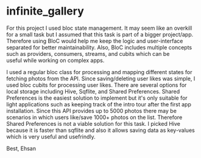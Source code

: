 # infinite_gallery

For this project I used bloc state management. It may seem like an overkill for a small task but I assumed that this task is part of a bigger project/app. Therefore using BloC would help me keep the logic and user-interface separated for better maintainability. Also, BloC includes multiple concepts such as providers, consumers, streams, and cubits which can be useful while working on complex apps. 

I used a regular bloc class for processing and mapping different states for fetching photos from the API. Since saving/deleting user likes was simple, I used bloc cubits for processing user likes.
There are several options for local storage including Hive, Sqflite, and Shared Preferences. Shared Preferences is the easiest solution to implement but it's only suitable for light applications such as keeping track of the intro tour after the first app installation. Since this API provides up to 5000 photos there may be scenarios in which users like/save 1000+ photos on the list. Therefore  Shared Preferences is not a viable solution for this task. I picked Hive because it is faster than sqflite and also it allows saving data as key-values which is very useful and usefrindly.

Best,
Ehsan
